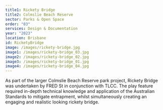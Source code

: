```yaml
---
title1: Rickety Bridge
title2: Colmslie Beach Reserve
sector: Parks & Open Space
order: "03"
services: Design & Documentation
year: "2023"
location: Brisbane
id: RicketyBridge
image: /images/rickety-bridge.jpg
image1: /images/rickety-bridge_03.jpg
image2: /images/rickety-bridge_02.jpg
image3: /images/rickety-bridge_01.jpg
image4: /images/rickety-bridge_04.jpg
---
```

As part of the larger Colmslie Beach Reserve park project, Rickety Bridge was undertaken by FRED St in conjunction with TLCC. The play feature required in-depth technical knowledge and application of the Australian Standards to mitigate entrapment, whilst simultaneously creating an engaging and realistic looking rickety bridge.
